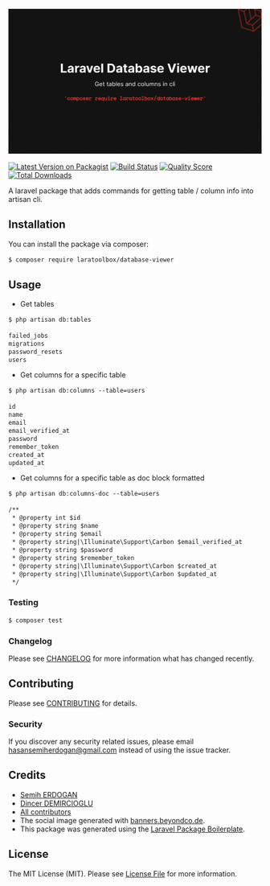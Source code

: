 ![Social Image](social.jpg)

[![Latest Version on Packagist](https://img.shields.io/packagist/v/laratoolbox/database-viewer.svg?style=flat-square)](https://packagist.org/packages/laratoolbox/database-viewer)
[![Build Status](https://img.shields.io/travis/laratoolbox/database-viewer/master.svg?style=flat-square)](https://travis-ci.org/laratoolbox/database-viewer)
[![Quality Score](https://img.shields.io/scrutinizer/g/laratoolbox/database-viewer.svg?style=flat-square)](https://scrutinizer-ci.com/g/laratoolbox/database-viewer)
[![Total Downloads](https://img.shields.io/packagist/dt/laratoolbox/database-viewer.svg?style=flat-square)](https://packagist.org/packages/laratoolbox/database-viewer)

A laravel package that adds commands for getting table / column info into artisan cli.

## Installation

You can install the package via composer:

```bash
$ composer require laratoolbox/database-viewer
```

## Usage

* Get tables
```shell
$ php artisan db:tables

failed_jobs
migrations
password_resets
users
```

* Get columns for a specific table
```shell
$ php artisan db:columns --table=users

id
name
email
email_verified_at
password
remember_token
created_at
updated_at
```

* Get columns for a specific table as doc block formatted
```shell
$ php artisan db:columns-doc --table=users

/**
 * @property int $id
 * @property string $name
 * @property string $email
 * @property string|\Illuminate\Support\Carbon $email_verified_at
 * @property string $password
 * @property string $remember_token
 * @property string|\Illuminate\Support\Carbon $created_at
 * @property string|\Illuminate\Support\Carbon $updated_at
 */
```

### Testing

``` bash
$ composer test
```

### Changelog

Please see [CHANGELOG](CHANGELOG.md) for more information what has changed recently.

## Contributing

Please see [CONTRIBUTING](CONTRIBUTING.md) for details.

### Security

If you discover any security related issues, please email hasansemiherdogan@gmail.com instead of using the issue tracker.

## Credits

- [Semih ERDOGAN](https://github.com/laratoolbox)
- [Dincer DEMIRCIOGLU](https://github.com/dinncer)
- [All contributors](https://github.com/laratoolbox/database-viewer/graphs/contributors)
- The social image generated with [banners.beyondco.de](https://banners.beyondco.de/).
- This package was generated using the [Laravel Package Boilerplate](https://laravelpackageboilerplate.com).

## License

The MIT License (MIT). Please see [License File](LICENSE.md) for more information.
